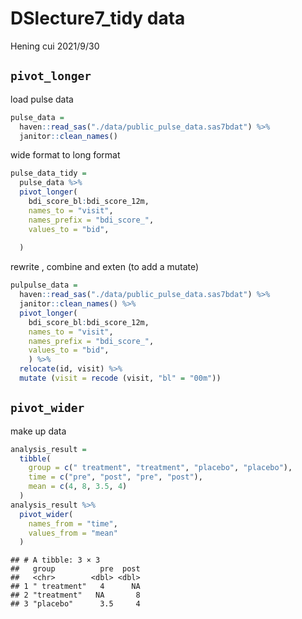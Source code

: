 DSlecture7_tidy data
================
Hening cui
2021/9/30

## `pivot_longer`

load pulse data

``` r
pulse_data = 
  haven::read_sas("./data/public_pulse_data.sas7bdat") %>% 
  janitor::clean_names()
```

wide format to long format

``` r
pulse_data_tidy = 
  pulse_data %>% 
  pivot_longer(
    bdi_score_bl:bdi_score_12m, 
    names_to = "visit",
    names_prefix = "bdi_score_",
    values_to = "bid",
    
  )
```

rewrite , combine and exten (to add a mutate)

``` r
pulpulse_data = 
  haven::read_sas("./data/public_pulse_data.sas7bdat") %>% 
  janitor::clean_names() %>% 
  pivot_longer(
    bdi_score_bl:bdi_score_12m, 
    names_to = "visit",
    names_prefix = "bdi_score_",
    values_to = "bid",
    ) %>% 
  relocate(id, visit) %>% 
  mutate (visit = recode (visit, "bl" = "00m"))
```

## `pivot_wider`

make up data

``` r
analysis_result = 
  tibble(
    group = c(" treatment", "treatment", "placebo", "placebo"),
    time = c("pre", "post", "pre", "post"),
    mean = c(4, 8, 3.5, 4)
  )
analysis_result %>% 
  pivot_wider(
    names_from = "time",
    values_from = "mean"
  )
```

    ## # A tibble: 3 × 3
    ##   group          pre  post
    ##   <chr>        <dbl> <dbl>
    ## 1 " treatment"   4      NA
    ## 2 "treatment"   NA       8
    ## 3 "placebo"      3.5     4
